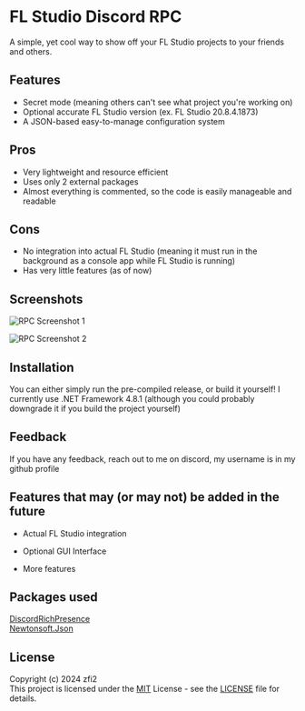 # FL Studio Discord RPC

A simple, yet cool way to show off your FL Studio projects to your friends and others.


## Features

- Secret mode (meaning others can't see what project you're working on)
- Optional accurate FL Studio version (ex. FL Studio 20.8.4.1873)
- A JSON-based easy-to-manage configuration system

## Pros
- Very lightweight and resource efficient
- Uses only 2 external packages
- Almost everything is commented, so the code is easily manageable and readable

## Cons
- No integration into actual FL Studio (meaning it must run in the background as a console app while FL Studio is running)
- Has very little features (as of now)

## Screenshots

![RPC Screenshot 1](https://i.imgur.com/CXTsgQ7.png)

![RPC Screenshot 2](https://i.imgur.com/NNqNfgG.png)

## Installation

You can either simply run the pre-compiled release, or build it yourself! I currently use .NET Framework 4.8.1 (although you could probably downgrade it if you build the project yourself)
## Feedback

If you have any feedback, reach out to me on discord, my username is in my github profile


## Features that may (or may not) be added in the future

- Actual FL Studio integration

- Optional GUI Interface

- More features



## Packages used

[DiscordRichPresence](https://github.com/Lachee/discord-rpc-csharp)\
[Newtonsoft.Json](https://github.com/JamesNK/Newtonsoft.Json)



## License

Copyright (c) 2024 zfi2\
This project is licensed under the [MIT](https://opensource.org/license/mit/) License - see the [LICENSE](LICENSE) file for details.
